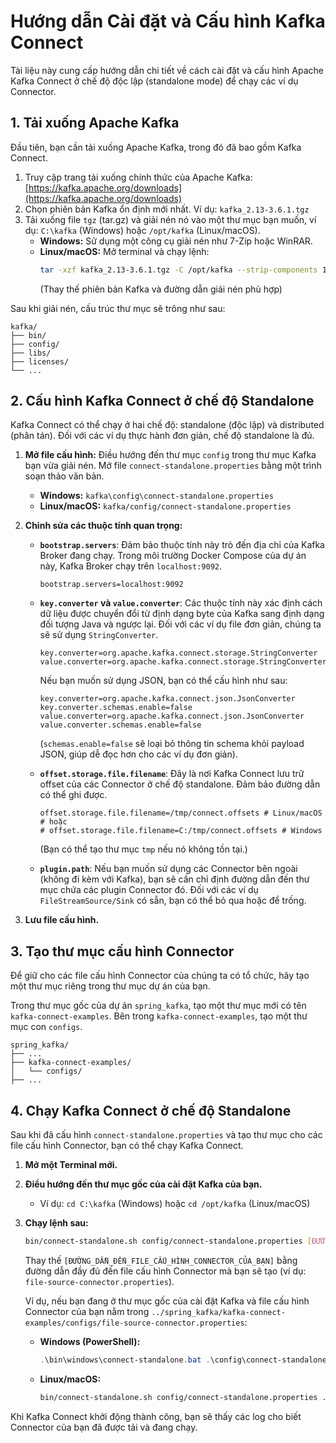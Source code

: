 # Hướng dẫn Cài đặt và Cấu hình Kafka Connect

Tài liệu này cung cấp hướng dẫn chi tiết về cách cài đặt và cấu hình Apache Kafka Connect ở chế độ độc lập (standalone mode) để chạy các ví dụ Connector.

## 1. Tải xuống Apache Kafka

Đầu tiên, bạn cần tải xuống Apache Kafka, trong đó đã bao gồm Kafka Connect.

1.  Truy cập trang tải xuống chính thức của Apache Kafka: [https://kafka.apache.org/downloads](https://kafka.apache.org/downloads)
2.  Chọn phiên bản Kafka ổn định mới nhất. Ví dụ: `kafka_2.13-3.6.1.tgz`
3.  Tải xuống file `tgz` (tar.gz) và giải nén nó vào một thư mục bạn muốn, ví dụ: `C:\kafka` (Windows) hoặc `/opt/kafka` (Linux/macOS).
    *   **Windows:** Sử dụng một công cụ giải nén như 7-Zip hoặc WinRAR.
    *   **Linux/macOS:** Mở terminal và chạy lệnh:
        ```bash
        tar -xzf kafka_2.13-3.6.1.tgz -C /opt/kafka --strip-components 1
        ```
        (Thay thế phiên bản Kafka và đường dẫn giải nén phù hợp)

Sau khi giải nén, cấu trúc thư mục sẽ trông như sau:
```
kafka/
├── bin/
├── config/
├── libs/
├── licenses/
└── ...
```

## 2. Cấu hình Kafka Connect ở chế độ Standalone

Kafka Connect có thể chạy ở hai chế độ: standalone (độc lập) và distributed (phân tán). Đối với các ví dụ thực hành đơn giản, chế độ standalone là đủ.

1.  **Mở file cấu hình:**
    Điều hướng đến thư mục `config` trong thư mục Kafka bạn vừa giải nén.
    Mở file `connect-standalone.properties` bằng một trình soạn thảo văn bản.

    *   **Windows:** `kafka\config\connect-standalone.properties`
    *   **Linux/macOS:** `kafka/config/connect-standalone.properties`

2.  **Chỉnh sửa các thuộc tính quan trọng:**

    *   **`bootstrap.servers`**: Đảm bảo thuộc tính này trỏ đến địa chỉ của Kafka Broker đang chạy. Trong môi trường Docker Compose của dự án này, Kafka Broker chạy trên `localhost:9092`.
        ```properties
        bootstrap.servers=localhost:9092
        ```

    *   **`key.converter` và `value.converter`**: Các thuộc tính này xác định cách dữ liệu được chuyển đổi từ định dạng byte của Kafka sang định dạng đối tượng Java và ngược lại. Đối với các ví dụ file đơn giản, chúng ta sẽ sử dụng `StringConverter`.
        ```properties
        key.converter=org.apache.kafka.connect.storage.StringConverter
        value.converter=org.apache.kafka.connect.storage.StringConverter
        ```
        Nếu bạn muốn sử dụng JSON, bạn có thể cấu hình như sau:
        ```properties
        key.converter=org.apache.kafka.connect.json.JsonConverter
        key.converter.schemas.enable=false
        value.converter=org.apache.kafka.connect.json.JsonConverter
        value.converter.schemas.enable=false
        ```
        (`schemas.enable=false` sẽ loại bỏ thông tin schema khỏi payload JSON, giúp dễ đọc hơn cho các ví dụ đơn giản).

    *   **`offset.storage.file.filename`**: Đây là nơi Kafka Connect lưu trữ offset của các Connector ở chế độ standalone. Đảm bảo đường dẫn có thể ghi được.
        ```properties
        offset.storage.file.filename=/tmp/connect.offsets # Linux/macOS
        # hoặc
        # offset.storage.file.filename=C:/tmp/connect.offsets # Windows
        ```
        (Bạn có thể tạo thư mục `tmp` nếu nó không tồn tại.)

    *   **`plugin.path`**: Nếu bạn muốn sử dụng các Connector bên ngoài (không đi kèm với Kafka), bạn sẽ cần chỉ định đường dẫn đến thư mục chứa các plugin Connector đó. Đối với các ví dụ `FileStreamSource/Sink` có sẵn, bạn có thể bỏ qua hoặc để trống.

3.  **Lưu file cấu hình.**

## 3. Tạo thư mục cấu hình Connector

Để giữ cho các file cấu hình Connector của chúng ta có tổ chức, hãy tạo một thư mục riêng trong thư mục dự án của bạn.

Trong thư mục gốc của dự án `spring_kafka`, tạo một thư mục mới có tên `kafka-connect-examples`. Bên trong `kafka-connect-examples`, tạo một thư mục con `configs`.

```
spring_kafka/
├── ...
├── kafka-connect-examples/
│   └── configs/
├── ...
```

## 4. Chạy Kafka Connect ở chế độ Standalone

Sau khi đã cấu hình `connect-standalone.properties` và tạo thư mục cho các file cấu hình Connector, bạn có thể chạy Kafka Connect.

1.  **Mở một Terminal mới.**
2.  **Điều hướng đến thư mục gốc của cài đặt Kafka của bạn.**
    *   Ví dụ: `cd C:\kafka` (Windows) hoặc `cd /opt/kafka` (Linux/macOS)
3.  **Chạy lệnh sau:**
    ```bash
    bin/connect-standalone.sh config/connect-standalone.properties [ĐƯỜNG_DẪN_ĐẾN_FILE_CẤU_HÌNH_CONNECTOR_CỦA_BẠN]
    ```
    Thay thế `[ĐƯỜNG_DẪN_ĐẾN_FILE_CẤU_HÌNH_CONNECTOR_CỦA_BẠN]` bằng đường dẫn đầy đủ đến file cấu hình Connector mà bạn sẽ tạo (ví dụ: `file-source-connector.properties`).

    Ví dụ, nếu bạn đang ở thư mục gốc của cài đặt Kafka và file cấu hình Connector của bạn nằm trong `../spring_kafka/kafka-connect-examples/configs/file-source-connector.properties`:

    *   **Windows (PowerShell):**
        ```powershell
        .\bin\windows\connect-standalone.bat .\config\connect-standalone.properties ..\spring_kafka\kafka-connect-examples\configs\file-source-connector.properties
        ```
    *   **Linux/macOS:**
        ```bash
        bin/connect-standalone.sh config/connect-standalone.properties ../spring_kafka/kafka-connect-examples/configs/file-source-connector.properties
        ```

Khi Kafka Connect khởi động thành công, bạn sẽ thấy các log cho biết Connector của bạn đã được tải và đang chạy.